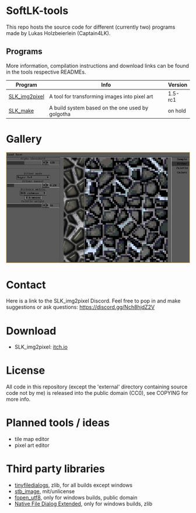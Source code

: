 # SoftLK-tools

This repo hosts the source code for different (currently two) programs made by Lukas Holzbeierlein (Captain4LK).

## Programs

More information, compilation instructions and download links can be found in the tools respective READMEs.

|Program|Info|Version|
|---|---|---|
|[SLK_img2pixel](SLK_img2pixel/README.md)|A tool for transforming images into pixel art|1.5-rc1|
|[SLK_make](SLK_make/README.md)|A build system based on the one used by golgotha|on hold|

# Gallery

![SLK_img2pixel_preview](screenshots/SLK_img2pixel.png)

# Contact

Here is a link to the SLK_img2pixel Discord. Feel free to pop in and make suggestions or ask questions: https://discord.gg/Nch8hjdZ2V

# Download 

* SLK_img2pixel: [itch.io](https://captain4lk.itch.io/slk-img2pixel)

# License

All code in this repository (except the 'external' directory containing source code not by me) is released into the public domain (CC0), see COPYING for more info.

# Planned tools / ideas

* tile map editor
* pixel art editor

# Third party libraries

* [tinyfiledialogs](https://sourceforge.net/projects/tinyfiledialogs/), zlib, for all builds except windows
* [stb_image](https://github.com/nothings/stb), mit/unlicense
* [fopen_utf8](https://github.com/Photosounder/fopen_utf8/), only for windows builds, public domain
* [Native File Dialog Extended](https://github.com/btzy/nativefiledialog-extended), only for windows builds, zlib

